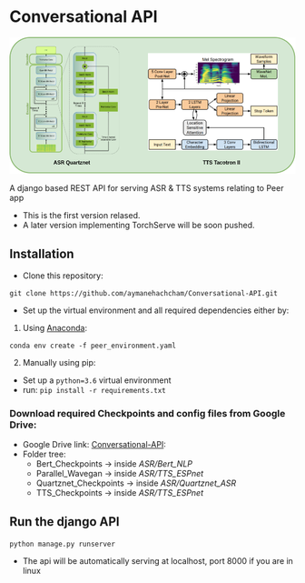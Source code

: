 # Conversational API
![schema](images/schema.png)

A django based REST API for serving ASR & TTS systems relating to Peer app
* This is the first version relased. 
* A later version implementing TorchServe will be soon pushed.

## Installation
* Clone this repository:
```
git clone https://github.com/aymanehachcham/Conversational-API.git
```
* Set up the virtual environment and all required dependencies either by:
1. Using [Anaconda](https://docs.anaconda.com/anaconda/install/):
```
conda env create -f peer_environment.yaml
```
2. Manually using pip:
* Set up a `python=3.6` virtual environment
* run: `pip install -r requirements.txt`

### Download required Checkpoints and config files from Google Drive:
* Google Drive link: [Conversational-API](https://drive.google.com/drive/u/3/folders/1ij8uSQSUu0nnOFKdoTsd9Aw65aBb55PY):
* Folder tree:
    * Bert_Checkpoints -> inside *ASR/Bert_NLP*
    * Parallel_Wavegan -> inside *ASR/TTS_ESPnet*
    * Quartznet_Checkpoints -> inside *ASR/Quartznet_ASR*
    * TTS_Checkpoints -> inside *ASR/TTS_ESPnet*
    
## Run the django API
`python manage.py runserver`
* The api will be automatically serving at localhost, port 8000 if you are in linux
 

